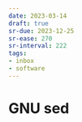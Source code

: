 ```yaml
---
date: 2023-03-14
draft: true
sr-due: 2023-12-25
sr-ease: 270
sr-interval: 222
tags:
- inbox
- software
---
```


# GNU sed